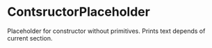 # ContsructorPlaceholder

Placeholder for constructor without primitives. Prints text depends of current section.
